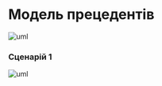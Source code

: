 # Модель прецедентів

![uml](http://www.plantuml.com/plantuml/png/XLJDRjD04BxtALRXIa6nsrjb5VN04_I6L3cjJIkviUIV6uSaHi2X8WYGaRW0uWKijuOqRfnNc7qZPhOURrnjIWuvp7xppNpVVjx3E76Z9BqCTjpJ98p40Bx8N4xbJ5uDX1kBbwaN9pi2Vtp-7HevWON2P5128Tyhv77iHJtW9oZbZC3g-4MQd8Tzm4-eu0OAM6x0Zi8WS4TXv2AapuRGEvd3gbrl0iKc-zdbnLZXrLyQUwTkx8d1mSWvFZePFXiUF1yvhyRm3GhihEJNUuvMm4p9cIicWfyCJInMn_8RbULmItq2IY6dztP0XHjcp69jOx5QbXzGqIvm3RMSewwC-8XiJNJGm58WwY_DmbrpA3MpPMQsEvKhA7Y_ba0tswPcknF7jtBDvXX8RBEslOxa5xQLRL1C17lR2DYSpx1GMzHR2OmUx3ycOWaDslnMvbHM0Ng7b1_9vJNjYYWSg6zmNmTAVGPYDzrrE22gJ9cdwXkdHJ2U3nnEWYu6NBHqaKksdhZn8V08WXhEY93lXBl7OUA9wEBrUI92luz_ulk-1jBluOSeu0uQ-0ELa9D7mj3rgtJMyWgMbDzC40jz2G9R5h36zXkapfxgWNGJDL7TCf82IuDMq50_xeBZOKstH47I2tlZCwLEL-XbOOzwKdkdQ1BdJbUvQ3rmBl1yCevX1iluSVkVMQG5VU0qopbLDGt5-mDKXAYnOqhF6nlCGADiraxlNYkTNrWkSp8mnuVOZc_yFm00)

### Сценарій 1

![uml](http://www.plantuml.com/plantuml/png/hLNTRX915BxdAIRrrYYqYHU5aYRgXGzWOcACeNQnJH0Ch3U62nPClMbAKXjwerBZ2umhbEqk2wzmvetyvkmoBBkctOjEGpe_Cz_tpNVEcTtlsBMs_Ub3ez2mwhOuicg7LhiWucOwbNghQOjthKQhlLSi5aNd-BErLtfIhHnKNppRhJm-g8gNJz-M7fNodA0V96b6Bide9FrIVOmMgaSUUfwW1VsXG8t8HyybZsu4zajQOjt9nV1RVIMf70h90uWNytnJ8-MelZfz24wD1ROfpKdcmXpJ50gdD543d84mWtiEgHEW3O0Ngb4kj2iWpO0Kg5ESaggVyM9A8T260lz0XjzVMgIjYIUDEMgGY_oSRGdK6Mo2OA4SxJpKI7K2ZovPovr8ulahX1n_2MS5TB1D-270v682tOKwmPGZUEM2j_PMPBbvjfCy4El21k27SCgF7VEZ20YQW1kTtDWx2Mo6X6wEAgB1bvcG1p9G116DlXGO1W944yszONwkAFnKJXpRa7CS27090wbwuBxPZ09thERXgaPvt5shxfgTND9cj2jqlUcw0fsFteKWdtcNv4F_QxhAn6JufXp1RvP9Dm6wRZHcBvQH7u1NNpWQSu2R0rjPbangHq5aFXrTahg8jygPY-fnydgNdFtiepe3Fmy23Jypsm3jSEqmF7cuZXTdIJGecwtDbcs9zl7x8riygDThQEjewWhz3fnh2iZJofDBfXxC9CB5S3oHbZrEvTSrcwT5Oc568MiBLxSs9xcU93-B0Kc-HzQvwEcuCuZcJND1qrD3pUzgGP0ptIYaUxHdEsjFAbdrOnfTJmiAOlKIOZYiIIjI5ff7ytyFJJQJKbd4cREYZe1edcNXG1L4kjtwrRf7_tPkyQzZjpwM2_jOm2Vz7m00)

